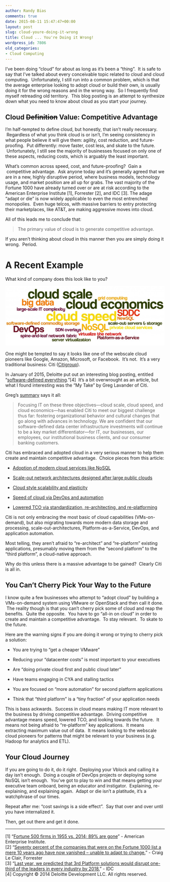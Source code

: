 ```yaml
---
author: Randy Bias
comments: true
date: 2015-08-11 15:47:47+00:00
layout: post
slug: cloud-youre-doing-it-wrong
title: Cloud ... You're Doing it Wrong!
wordpress_id: 7806
old_categories:
- Cloud Computing
---
```





I’ve been doing “cloud” for about as long as it’s been a “thing”.  It is safe to say that I’ve talked about every conceivable topic related to cloud and cloud computing.  Unfortunately, I still run into a common problem, which is that the average enterprise looking to adopt cloud or build their own, is usually doing it for the wrong reasons and in the wrong way.  So I frequently find myself retreading old territory.  This blog posting is an attempt to synthesize down what you need to know about cloud as you start your journey.




## Cloud <del>Definition</del> Value: Competitive Advantage




I’m half-tempted to define cloud, but honestly, that isn’t really necessary.  Regardless of what you think cloud is or isn’t, I’m seeing consistency in what people believe it will give them: agility, cost reduction, and future-proofing.  Put differently: move faster, cost less, and skate to the future.  Unfortunately, I still see the majority of businesses focused on only one of these aspects, reducing costs, which is arguably the least important.




What’s common across speed, cost, and future-proofing?  Gain a  competitive advantage.  Ask anyone today and it’s generally agreed that we are in a new, highly disruptive period, where business models, technology usage, and market position are all up for grabs. The vast majority of the Fortune 1000 have already turned over or are at risk according to the American Enterprise Institute [1], Forrester [2], and IDC [3]. The adage “adapt or die” is now widely applicable to even the most entrenched monopolies.  Even huge telcos, with massive barriers to entry protecting their marketplaces, like AT&T, are making aggressive moves into cloud.




All of this leads me to conclude that:






> 
> The primary value of cloud is to generate competitive advantage.
> 





If you aren’t thinking about cloud in this manner then you are simply doing it wrong.  Period.




# A Recent Example




What kind of company does this look like to you?




[![citibank-greg-lavander-wordcloud](/assets/media/2015/08/citibank-greg-lavander-wordcloud-1024x379.jpg)](/assets/media/2015/08/citibank-greg-lavander-wordcloud.jpg)




One might be tempted to say it looks like one of the webscale cloud pioneers like Google, Amazon, Microsoft, or Facebook.  It’s not.  It’s a very traditional business: Citi ([Citigroup](https://en.wikipedia.org/wiki/Citigroup)).




In January of 2015, Deloitte put out an interesting blog posting, entitled “[software-defined everything](http://dupress.com/articles/tech-trends-2015-software-defined-everything/).”[4]  It’s a bit overwrought as an article, but what I found interesting was the “My Take” by Greg Lavander of Citi.




Greg’s [summary](http://pages.citebite.com/p4i5v6q0y7rfu) says it all:






> 
> Focusing IT on these three objectives—cloud scale, cloud speed, and cloud economics—has enabled Citi to meet our biggest challenge thus far: fostering organizational behavior and cultural changes that go along with advances in technology. We are confident that our software-defined data center infrastructure investments will continue to be a key market differentiator—for IT, our businesses, our employees, our institutional business clients, and our consumer banking customers.
> 





Citi has embraced and adopted cloud in a very serious manner to help them create and maintain competitive advantage.  Choice pieces from this article:





	
  * [Adoption of modern cloud services like NoSQL](http://pages.citebite.com/f4r5g6o0t5rbj)

	
  * [Scale-out network architectures designed after large public clouds](http://pages.citebite.com/f4x5r6x0c6cjp)

	
  * [Cloud style scalability and elasticity](http://pages.citebite.com/u4l5c6l0q2hyj)

	
  * [Speed of cloud via DevOps and automation](http://pages.citebite.com/c4f5t6m0n3efm)

	
  * [Lowered TCO via standardization, re-architecting, and re-platforming](http://pages.citebite.com/b4e5r6s0u4igt)




Citi is not only embracing the most basic of cloud capabilities (VMs-on-demand), but also migrating towards more modern data storage and processing, scale-out-architectures, Platform-as-a-Service, DevOps, and application automation.




Most telling, they aren’t afraid to “re-architect” and “re-platform” existing applications, presumably moving them from the “second platform” to the “third platform”, a cloud-native approach.




Why do this unless there is a massive advantage to be gained?  Clearly Citi is all in.




## You Can’t Cherry Pick Your Way to the Future




I know quite a few businesses who attempt to “adopt cloud” by building a VMs-on-demand system using VMware or OpenStack and then call it done.  The reality though is that you can’t cherry pick some of cloud and reap the benefits.  Quite the opposite.  You have to go “all-in on cloud” in order to create and maintain a competitive advantage.  To stay relevant.  To skate to the future.




Here are the warning signs if you are doing it wrong or trying to cherry pick a solution:





	
  * You are trying to “get a cheaper VMware”

	
  * Reducing your “datacenter costs” is most important to your executives

	
  * Are “doing private cloud first and public cloud later”

	
  * Have teams engaging in CYA and stalling tactics

	
  * You are focused on “more automation” for second platform applications

	
  * Think that “third platform” is a “tiny fraction” of your application needs




This is bass ackwards.  Success in cloud means making IT more relevant to the business by driving competitive advantage.  Driving competitive advantage means speed, lowered TCO, and looking towards the future.  It means not being afraid to “re-platform” key applications.  It means extracting maximum value out of data.  It means looking to the webscale cloud pioneers for patterns that might be relevant to your business (e.g. Hadoop for analytics and ETL).




## Your Cloud Journey




If you are going to do it, do it right.  Deploying your Vblock and calling it a day isn’t enough.  Doing a couple of DevOps projects or deploying some NoSQL isn’t enough.  You’ve got to play to win and that means getting your executive team onboard, being an educator and instigator.  Explaining, re-explaining, and explaining again.  Adapt or die isn’t a platitude, it’s a watchphrase of our times.




Repeat after me: “cost savings is a side effect”.  Say that over and over until you have internalized it.




Then, get out there and get it done.




* * *




[1] “[Fortune 500 firms in 1955 vs. 2014; 89% are gone](http://www.aei.org/publication/fortune-500-firms-in-1955-vs-2014-89-are-gone-and-were-all-better-off-because-of-that-dynamic-creative-destruction/)” - American Enterprise Institute.  
[2] “[Seventy percent of the companies that were on the Fortune 1000 list a mere 10 years ago have now vanished – unable to adapt to change.](http://blogs.forrester.com/craig_le_clair/13-09-09-make_business_agility_a_key_corporate_attribute_it_could_be_what_saves_you)” - Craig Le Clair, Forrester  
[3] “[Last year, we predicted that 3rd Platform solutions would disrupt one-third of the leaders in every industry by 2018.](http://www.sap.com/bin/sapcom/en_us/downloadasset.2014-12-dec-19-22.idc-predictions-2015-accelerating-innovation--and-growth--on-the-3rd-platform-pdf.bypassReg.html)” - IDC  
[4] Copyright © 2014 Deloitte Development LLC. All rights reserved.



